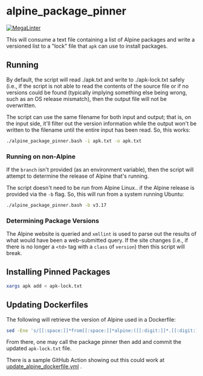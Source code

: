 # alpine\_package\_pinner

[![MegaLinter](https://github.com/wesley-dean-flexion/alpine_package_pinner/actions/workflows/megalinter.yml/badge.svg)](https://github.com/wesley-dean-flexion/alpine_package_pinner/actions/workflows/megalinter.yml)

This will consume a text file containing a list of Alpine packages
and write a versioned list to a "lock" file that `apk` can use to
install packages.

## Running

By default, the script will read ./apk.txt and write to ./apk-lock.txt
safely (i.e., if the script is not able to read the contents of the
source file or if no versions could be found (typically implying
something else being wrong, such as an OS release mismatch), then
the output file will not be overwritten.

The script can use the same filename for both input and output;
that is, on the input side, it'll filter out the version information
while the output won't be written to the filename until the entire
input has been read.  So, this works:

```bash
./alpine_package_pinner.bash -i apk.txt -o apk.txt
```

### Running on non-Alpine

If the `branch` isn't provided (as an environment variable), then the
script will attempt to determine the release of Alpine that's running.

The script doesn't need to be run from Alpine Linux.. if the Alpine
release is provided via the `-b` flag.  So, this will run from a system
running Ubuntu:

```bash
./alpine_package_pinner.bash -b v3.17
```

### Determining Package Versions

The Alpine website is queried and `xmllint` is used to parse out
the results of what would have been a web-submitted query.  If
the site changes (i.e., if there is no longer a `<td>` tag with
a `class` of `version`) then this script will break.

## Installing Pinned Packages

```bash
xargs apk add < apk-lock.txt 
```

## Updating Dockerfiles

The following will retrieve the version of Alpine used in a Dockerfile:

```bash
sed -Ene 's/[[:space:]]*from[[:space:]]*alpine:([[:digit:]]*.[[:digit:]]*).*/v\1/Ip' < Dockerfile
```

From there, one may call the package pinner then add and commit the
updated `apk-lock.txt` file.

There is a sample GitHub Action showing out this could work at
[update_alpine_dockerfile.yml](./.github/workflows/update_alpine_dockerfile.yml) .
